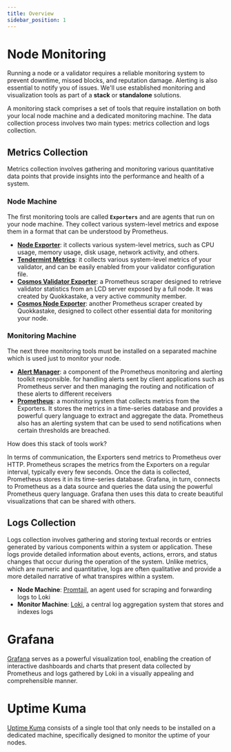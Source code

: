 ```yaml
---
title: Overview
sidebar_position: 1
---
```


# Node Monitoring

Running a node or a validator requires a reliable monitoring system to prevent downtime, missed blocks, and reputation damage. Alerting is also essential to notify you of issues.
We'll use established monitoring and visualization tools as part of a **stack** or **standalone** solutions.

A monitoring stack comprises a set of tools that require installation on both your local node machine and a dedicated monitoring machine. The data collection process involves two main types: metrics collection and logs collection.

## Metrics Collection

Metrics collection involves gathering and monitoring various quantitative data points that provide insights into the performance and health of a system.

### Node Machine

The first monitoring tools are called **`Exporters`** and are agents that run on your node machine. They collect various system-level metrics and expose them in a format that can be understood by Prometheus.

- [**Node Exporter**](/docs/sentinelguides/monitoring/metrics/exporters/node-exporter): it collects various system-level metrics, such as CPU usage, memory usage, disk usage, network activity, and others.
- [**Tendermint Metrics**](/docs/sentinelguides/monitoring/metrics/exporters/tendermint): it collects various system-level metrics of your validator, and can be easily enabled from your validator configuration file.
- [**Cosmos Validator Exporter**](/docs/sentinelguides/monitoring/metrics/exporters/cosmos-validator-exporter): a Prometheus scraper designed to retrieve validator statistics from an LCD server exposed by a full node. It was created by Quokkastake, a very active community member.
- [**Cosmos Node Exporter**](/docs/sentinelguides/monitoring/metrics/exporters/cosmos-node-exporter): another Prometheus scraper created by Quokkastake, designed to collect other essential data for monitoring your node.

### Monitoring Machine

The next three monitoring tools must be installed on a separated machine which is used just to monitor your node.

- [**Alert Manager**](/docs/sentinelguides/monitoring/metrics/alertmanager): a component of the Prometheus monitoring and alerting toolkit responsible. for handling alerts sent by client applications such as Prometheus server and then managing the routing and notification of these alerts to different receivers
- [**Prometheus**](/docs/sentinelguides/monitoring/metrics/prometheus): a monitoring system that collects metrics from the Exporters. It stores the metrics in a time-series database and provides a powerful query language to extract and aggregate the data. Prometheus also has an alerting system that can be used to send notifications when certain thresholds are breached.

How does this stack of tools work?

In terms of communication, the Exporters send metrics to Prometheus over HTTP. Prometheus scrapes the metrics from the Exporters on a regular interval, typically every few seconds. Once the data is collected, Prometheus stores it in its time-series database. Grafana, in turn, connects to Prometheus as a data source and queries the data using the powerful Prometheus query language. Grafana then uses this data to create beautiful visualizations that can be shared with others.

## Logs Collection

Logs collection involves gathering and storing textual records or entries generated by various components within a system or application. These logs provide detailed information about events, actions, errors, and status changes that occur during the operation of the system. Unlike metrics, which are numeric and quantitative, logs are often qualitative and provide a more detailed narrative of what transpires within a system.

- **Node Machine**: [Promtail](/docs/sentinelguides/monitoring/logs/promtail), an agent used for scraping and forwarding logs to Loki
- **Monitor Machine**: [Loki](/docs/sentinelguides/monitoring/logs/loki), a central log aggregation system that stores and indexes logs

# Grafana

[Grafana](/docs/sentinelguides/monitoring/grafana) serves as a powerful visualization tool, enabling the creation of interactive dashboards and charts that present data collected by Prometheus and logs gathered by Loki in a visually appealing and comprehensible manner.

# Uptime Kuma

[Uptime Kuma](/docs/sentinelguides/monitoring/uptime-kuma) consists of a single tool that only needs to be installed on a dedicated machine, specifically designed to monitor the uptime of your nodes.